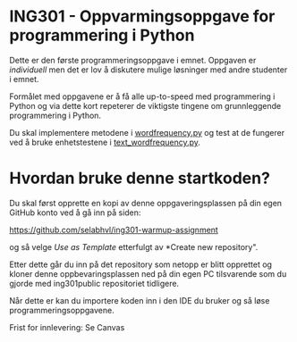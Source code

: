# ING301 - Oppvarmingsoppgave for programmering i Python 

Dette er den første programmeringsoppgave i emnet. Oppgaven er *individuell* men det er lov å diskutere mulige løsninger med andre studenter i emnet.

Formålet med oppgavene er å få alle up-to-speed med programmering i Python og via dette kort repeterer de viktigste tingene om grunnleggende programmering i Python.

Du skal implementere metodene i [wordfrequency.py](wordfrequency.py) og test at de fungerer ved å bruke enhetstestene i [text_wordfrequency.py](text_wordfrequency.py).

# Hvordan bruke denne startkoden?

Du skal først opprette en kopi av denne oppgaveringsplassen på din egen GitHub konto ved å gå inn på siden: 

https://github.com/selabhvl/ing301-warmup-assignment

og så velge *Use as Template* etterfulgt av  *Create new repository". 

Etter dette går du inn på det repository som netopp er blitt opprettet og kloner denne oppbevaringsplassen ned på din egen PC tilsvarende som du gjorde med ing301public repositoriet tidligere.

Når dette er kan du importere koden inn i den IDE du bruker og så løse programmeringsoppgavene.

Frist for innlevering: Se Canvas
